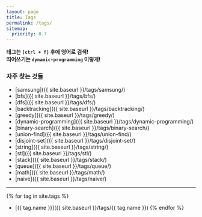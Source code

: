 ```yaml
---
layout: page
title: Tags
permalink: /tags/
sitemap:
  priority: 0.7
---
```


**태그는 `[ctrl + f]` 후에 영어로 검색!**  
**띄어쓰기는 `dynamic-programming` 이렇게!**

### 자주 찾는 것들

* [samsung]({{ site.baseurl }}/tags/samsung/)
* [bfs]({{ site.baseurl }}/tags/bfs/)
* [dfs]({{ site.baseurl }}/tags/dfs/)
* [backtracking]({{ site.baseurl }}/tags/backtracking/)
* [greedy]({{ site.baseurl }}/tags/greedy/)
* [dynamic-programming]({{ site.baseurl }}/tags/dynamic-programming/)
* [binary-search]({{ site.baseurl }}/tags/binary-search/)
* [union-find]({{ site.baseurl }}/tags/union-find/)
* [disjoint-set]({{ site.baseurl }}/tags/disjoint-set/)
* [string]({{ site.baseurl }}/tags/string/)
* [stl]({{ site.baseurl }}/tags/stl/)
* [stack]({{ site.baseurl }}/tags/stack/)
* [queue]({{ site.baseurl }}/tags/queue/)
* [math]({{ site.baseurl }}/tags/math/)
* [naive]({{ site.baseurl }}/tags/naive/)

---

{% for tag in site.tags %}
* [{{ tag.name }}]({{ site.baseurl }}/tags/{{ tag.name }})
{% endfor %}
